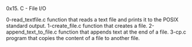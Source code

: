 0x15. C - File I/O

0-read_textfile.c function that reads a text file and prints it to the POSIX standard output.
1-create_file.c function that creates a file.
2-append_text_to_file.c function that appends text at the end of a file.
3-cp.c  program that copies the content of a file to another file.
